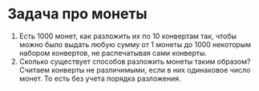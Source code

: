# Задача про монеты

1) Есть 1000 монет, как разложить их по 10 конвертам так, чтобы можно было выдать любую сумму от 1 монеты до 1000 некоторым набором конвертов, не распечатывая сами конверты.
2) Сколько существует способов разложить монеты таким образом? Считаем конверты не различимыми, если в них одинаковое число монет. То есть без учета порядка разложения.
